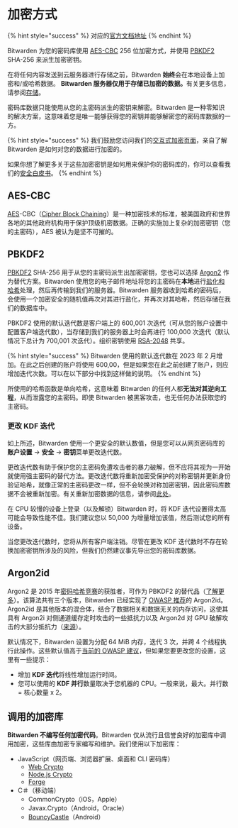 # 加密方式

{% hint style="success" %}
对应的[官方文档地址](https://bitwarden.com/help/article/what-encryption-is-used/)
{% endhint %}

Bitwarden 为您的密码库使用 [AES-CBC](encryption.md#aes-cbc) 256 位加密方式，并使用 [PBKDF2](encryption.md#pbkdf2) SHA-256 来派生加密密钥。

在将任何内容发送到云服务器进行存储之前，Bitwarden **始终**会在本地设备上加密和/或哈希数据。 **Bitwarden 服务器仅用于存储已加密的数据。**&#x6709;关更多信息，请参阅[存储](storage.md)。

密码库数据只能使用从您的主密码派生的密钥来解密。Bitwarden 是一种零知识的解决方案，这意味着您是唯一能够获得您的密钥并能够解密您的密码库数据的一方。

{% hint style="success" %}
我们鼓励您访问我们的[交互式加密页面](https://bitwarden.com/help/crypto.html)，亲自了解 Bitwarden 是如何对您的数据进行加密的。

如果你想了解更多关于这些加密密钥是如何用来保护你的密码库的，你可以查看我们的[安全白皮书](https://bitwarden.com/images/resources/security-white-paper-download.pdf)。
{% endhint %}

## AES-CBC

[AES](https://en.wikipedia.org/wiki/Advanced_Encryption_Standard)-CBC（[Cipher Block Chaining](https://en.wikipedia.org/wiki/Block_cipher_mode_of_operation#Cipher_block_chaining_\(CBC\))）是一种加密技术的标准，被美国政府和世界各地的其他政府机构用于保护顶级机密数据。正确的实施加上复杂的加密密钥（您的主密码），AES 被认为是坚不可摧的。

## PBKDF2

[PBKDF2](https://en.wikipedia.org/wiki/PBKDF2) SHA-256 用于从您的主密码派生出加密密钥，您也可以选择 [Argon2](encryption.md#argon2id) 作为替代方案。Bitwarden 使用您的电子邮件地址将您的主密码在**本地**进行[盐化和哈希](https://www.okta.com/blog/2019/03/what-are-salted-passwords-and-password-hashing/)处理，然后再传输到我们的服务器。Bitwarden 服务器收到哈希的密码后，会使用一个加密安全的随机值再次对其进行盐化，并再次对其哈希，然后存储在我们的数据库中。

PBKDF2 使用的默认迭代数是客户端上的 600,001 次迭代（可从您的账户设置中配置客户端迭代数），当存储到我们的服务器上时会再进行 100,000 次迭代（默认情况下总计为 700,001 次迭代）。组织密钥使用 [RSA-2048](https://en.wikipedia.org/wiki/RSA_numbers#RSA-2048) 共享。

{% hint style="success" %}
Bitwarden 使用的默认迭代数在 2023 年 2 月增加。在此之后创建的账户将使用 600,00，但是如果您在此之前创建了账户，则应增加迭代次数。可以在以下部分中找到这样做的说明。
{% endhint %}

所使用的哈希函数是单向哈希，这意味着 Bitwarden 的任何人都**无法对其逆向工程**，从而泄露您的主密码。即使 Bitwarden 被黑客攻击，也无任何办法获取您的主密码。

### 更改 KDF 迭代 <a href="#changing-kdf-iterations" id="changing-kdf-iterations"></a>

如上所述，Bitwarden 使用一个更安全的默认数值，但是您可以从网页密码库的**账户设置** → **安全** → **密钥**菜单更改迭代数。

更改迭代数有助于保护您的主密码免遭攻击者的暴力破解，但不应将其视为一开始就使用强主密码的替代方法。更改迭代数将重新加密受保护的对称密钥并更新身份验证哈希，就像正常的主密码更改一样，但不会轮换对称加密密钥，因此密码库数据不会被重新加密。有关重新加密数据的信息，请参阅[此处](account-encryption-key.md)。

在 CPU 较慢的设备上登录（以及解锁）Bitwarden 时，将 KDF 迭代设置得太高可能会导致性能不佳。我们建议您以 50,000 为增量增加该值，然后测试您的所有设备。

当您更改迭代数时，您将从所有客户端注销。尽管在更改 KDF 迭代数时不存在轮换加密密钥所涉及的风险，但我们仍然建议事先导出您的密码库数据。

## Argon2id

Argon2 是 2015 年[密码哈希竞赛](https://www.password-hashing.net/)的获胜者，可作为 PBKDF2 的替代品（[了解更多](kdf-algorithms.md)）。该算法共有三个版本，Bitwarden 已经实现了 [OWASP 推荐](https://cheatsheetseries.owasp.org/cheatsheets/Password_Storage_Cheat_Sheet.html)的 Argon2id。Argon2id 是其他版本的混合体，结合了数据相关和数据无关的内存访问，这使其具有 Argon2i 对侧通道缓存定时攻击的一些抵抗力以及 Argon2d 对 GPU 破解攻击的大部分抵抗力（[来源](https://github.com/p-h-c/phc-winner-argon2)）。

默认情况下，Bitwarden 设置为分配 64 MiB 内存，迭代 3 次，并跨 4 个线程执行此操作。这些默认值高于[当前的 OWASP 建议](https://cheatsheetseries.owasp.org/cheatsheets/Password_Storage_Cheat_Sheet.html#introduction)，但如果您要更改您的设置，这里有一些提示：

* 增加 **KDF 迭代**将线性增加运行时间。
* 您可以使用的 **KDF 并行**数量取决于您机器的 CPU。一般来说，最大。并行数 = 核心数量 x 2。

## 调用的加密库 <a href="#invoked-crypto-libraries" id="invoked-crypto-libraries"></a>

**Bitwarden 不编写任何加密代码**。Bitwarden 仅从流行且信誉良好的加密库中调用加密，这些库由加密专家编写和维护。我们使用以下加密库：

* JavaScript（网页端、浏览器扩展、桌面和 CLI 密码库）
  * [Web Crypto](https://w3c.github.io/webcrypto/Overview.html)
  * [Node.js Crypto](https://nodejs.org/api/crypto.html)
  * [Forge](https://github.com/digitalbazaar/forge)
* C＃（移动端）
  * CommonCrypto（iOS，Apple）
  * Javax.Crypto（Android，Oracle）
  * [BouncyCastle](http://www.bouncycastle.org/csharp/)（Android）
